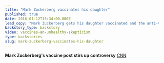 ```yaml
---
title: "Mark Zuckerberg vaccinates his daughter"
published: true
date: 2016-01-12T15:34:00.000Z
lead_copy: "Mark Zuckerberg gets his daughter vaccinated and the anti-vaxxers are NOT happy. Here\'s the backstory on why. "
backstory_type: backstory
video: vaccines-an-unhealthy-skepticism
type: backstories
slug: mark-zuckerberg-vaccinates-his-daughter
---
```


**Mark Zuckerberg's vaccine post stirs up controversy**
[CNN](http://money.cnn.com/2016/01/12/technology/mark-zuckerberg-baby-vaccine-facebook/)

